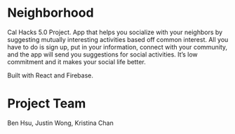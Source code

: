 # Neighborhood

Cal Hacks 5.0 Project. App that helps you socialize with your neighbors by suggesting mutually interesting activities based off common interest. All you have to do is sign up, put in your information, connect with your community, and the app will send you suggestions for social activities. It’s low commitment and it makes your social life better.

Built with React and Firebase.

# Project Team

Ben Hsu, Justin Wong, Kristina Chan
